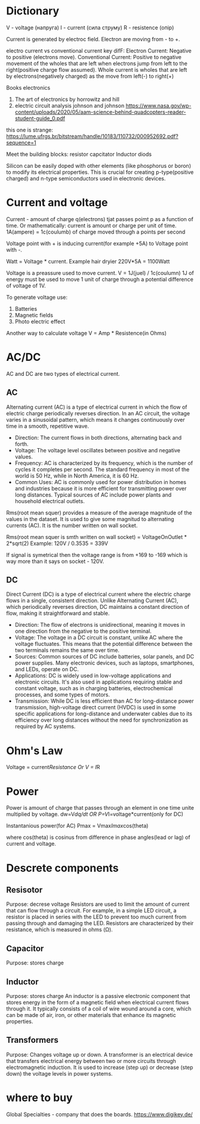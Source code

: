 # Dictionary

V - voltage (напруга)
I - current (сила струму)
R - resistence (опір)

Current is generated by electroc field.
Electron are moving from - to +.

electro current vs conventional current
key difF:
Electron Current: Negative to positive (electrons move).
Conventional Current: Positive to negative movement of the wholes that are left when electrons jump from left to the right(positive charge flow assumed).
Whole current is wholes that are left by electrons(negatively charged) as the move from left(-) to right(+)

Books electronics

1. The art of electronics by horrowitz and hill
2. electric circuit analysis johnson and johnson
   https://www.nasa.gov/wp-content/uploads/2020/05/aam-science-behind-quadcopters-reader-student-guide_0.pdf

this one is strange:
https://lume.ufrgs.br/bitstream/handle/10183/110732/000952692.pdf?sequence=1

Meet the building blocks:
resistor
capcitator
Inductor
diods

Silicon can be easily doped with other elements (like phosphorus or boron) to modify its electrical properties. This is crucial for creating p-type(positive charged) and n-type semiconductors used in electronic devices.

# Current and voltage

Current - amount of charge q(electrons) tjat passes poimt p as a function of time. Or mathematically: current is amount or charge per unit of time.
1A(ampere) = 1c(coulumb) of charge moved through a points per second

Voltage point with + is inducing current(for example +5A) to Voltage point with -.

Watt = Voltage * current.
Example hair dryier
220V*5A = 1100Watt

Voltage is a preassure used to move current.
V = 1J(juel) / 1c(coulumn)
1J of energy must be used to move 1 unit of charge through a potential difference of voltage of 1V.

To generate voltage use:

1. Batteries
2. Magnetic fields
3. Photo electric effect

Another way to calculate voltage
V = Amp \* Resistence(in Ohms)

# AC/DC

AC and DC are two types of electrical current.

## AC

Alternating current (AC) is a type of electrical current in which the flow of electric charge periodically reverses direction. In an AC circuit, the voltage varies in a sinusoidal pattern, which means it changes continuously over time in a smooth, repetitive wave.

- Direction: The current flows in both directions, alternating back and forth.
- Voltage: The voltage level oscillates between positive and negative values.
- Frequency: AC is characterized by its frequency, which is the number of cycles it completes per second. The standard frequency in most of the world is 50 Hz, while in North America, it is 60 Hz.
- Common Uses: AC is commonly used for power distribution in homes and industries because it is more efficient for transmitting power over long distances. Typical sources of AC include power plants and household electrical outlets.

Rms(root mean squer) provides a measure of the average magnitude of the values in the dataset. It is used to give some magnitud to alternating currents (AC). It is the number written on wall socket.

Rms(root mean squer is smth written on wall socket) = VoltageOnOutlet * 2*sqrt(2)
Example: 120V / 0.3535 = 339V

If signal is symetrical then the voltage range is from +169 to -169 which is way more than it says on socket - 120V.

## DC

Direct Current (DC) is a type of electrical current where the electric charge flows in a single, consistent direction. Unlike Alternating Current (AC), which periodically reverses direction, DC maintains a constant direction of flow, making it straightforward and stable.

- Direction: The flow of electrons is unidirectional, meaning it moves in one direction from the negative to the positive terminal.
- Voltage: The voltage in a DC circuit is constant, unlike AC where the voltage fluctuates. This means that the potential difference between the two terminals remains the same over time.
- Sources: Common sources of DC include batteries, solar panels, and DC power supplies. Many electronic devices, such as laptops, smartphones, and LEDs, operate on DC.
- Applications: DC is widely used in low-voltage applications and electronic circuits. It's also used in applications requiring stable and constant voltage, such as in charging batteries, electrochemical processes, and some types of motors.
- Transmission: While DC is less efficient than AC for long-distance power transmission, high-voltage direct current (HVDC) is used in some specific applications for long-distance and underwater cables due to its efficiency over long distances without the need for synchronization as required by AC systems.

# Ohm's Law

Voltage = current*Resistance
Or
V = I*R

# Power

Power is amount of charge that passes through an element in one time unite multiplied by voltage.
dw=V*dq/dt
OR
P=V*I=voltage\*current(only for DC)

Instantanious power(for AC)
Pmax = Vmax*Imax*cos(theta)

where cos(theta) is cosinus from difference in phase angles(lead or lag) of current and voltage.

# Descrete components

## Resisotor

Purpose: decrese voltage
Resistors are used to limit the amount of current that can flow through a circuit. For example, in a simple LED circuit, a resistor is placed in series with the LED to prevent too much current from passing through and damaging the LED. Resistors are characterized by their resistance, which is measured in ohms (Ω).

## Capacitor

Purpose: stores charge

## Inductor

Purpose: stores charge
An inductor is a passive electronic component that stores energy in the form of a magnetic field when electrical current flows through it. It typically consists of a coil of wire wound around a core, which can be made of air, iron, or other materials that enhance its magnetic properties.

## Transformers

Purpose: Changes voltage up or down.
A transformer is an electrical device that transfers electrical energy between two or more circuits through electromagnetic induction. It is used to increase (step up) or decrease (step down) the voltage levels in power systems.

# where to buy

Global Specialties - company that does the boards.
https://www.digikey.de/
